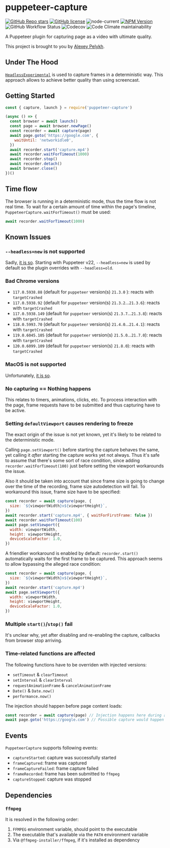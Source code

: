 # puppeteer-capture

[![GitHub Repo stars](https://img.shields.io/github/stars/alexey-pelykh/puppeteer-capture?style=flat&logo=github)](https://github.com/alexey-pelykh/puppeteer-capture)
[![GitHub license](https://img.shields.io/github/license/alexey-pelykh/puppeteer-capture)](https://github.com/alexey-pelykh/puppeteer-capture/blob/main/LICENSE)
![node-current](https://img.shields.io/node/v/puppeteer-capture)
[![NPM Version](https://img.shields.io/npm/v/puppeteer-capture)](https://www.npmjs.com/package/puppeteer-capture)
![GitHub Workflow Status](https://img.shields.io/github/actions/workflow/status/alexey-pelykh/puppeteer-capture/ci.yml?branch=main)
![Codecov](https://img.shields.io/codecov/c/gh/alexey-pelykh/puppeteer-capture)
![Code Climate maintainability](https://img.shields.io/codeclimate/maintainability/alexey-pelykh/puppeteer-capture)

A Puppeteer plugin for capturing page as a video with ultimate quality.

This project is brought to you by [Alexey Pelykh](https://github.com/alexey-pelykh).

## Under The Hood

[`HeadlessExperimental`](https://chromedevtools.github.io/devtools-protocol/tot/HeadlessExperimental/) is used to
capture frames in a deterministic way. This approach allows to achieve better quality than using screencast.

## Getting Started

```js
const { capture, launch } = require('puppeteer-capture')

(async () => {
  const browser = await launch()
  const page = await browser.newPage()
  const recorder = await capture(page)
  await page.goto('https://google.com', {
    waitUntil: 'networkidle0',
  })
  await recorder.start('capture.mp4')
  await recorder.waitForTimeout(1000)
  await recorder.stop()
  await recorder.detach()
  await browser.close()
})()
```

## Time flow

The browser is running in a deterministic mode, thus the time flow is not real time. To wait for a certain amount of
time within the page's timeline, `PuppeteerCapture.waitForTimeout()` must be used:

```js
await recorder.waitForTimeout(1000)
```

## Known Issues

### `--headless=new` is not supported

Sadly, [it is so](https://issues.chromium.org/issues/361863270#comment2). Starting with Puppeteer v22, `--headless=new`
is used by default so the plugin overrides with `--headless=old`.

### Bad Chrome versions

- `117.0.5938.88` (default for `puppeteer` version(s) `21.3.0` ): reacts with `targetCrashed`
- `117.0.5938.92` (default for `puppeteer` version(s) `21.3.2`…`21.3.6`): reacts with `targetCrashed`
- `117.0.5938.149` (default for `puppeteer` version(s) `21.3.7`…`21.3.8`): reacts with `targetCrashed`
- `118.0.5993.70` (default for `puppeteer` version(s) `21.4.0`…`21.4.1`): reacts with `targetCrashed`
- `119.0.6045.105` (default for `puppeteer` version(s) `21.5.0`…`21.7.0`): reacts with `targetCrashed`
- `120.0.6099.109` (default for `puppeteer` version(s) `21.8.0`): reacts with `targetCrashed`

### MacOS is not supported

Unfortunately, [it is so](https://source.chromium.org/chromium/chromium/src/+/main:headless/lib/browser/protocol/target_handler.cc;drc=5811aa08e60ba5ac7622f029163213cfbdb682f7;l=32).

### No capturing == Nothing happens

This relates to timers, animations, clicks, etc. To process interaction with the page, frame requests have to be
submitted and thus capturing have to be active.

### Setting `defaultViewport` causes rendering to freeze

The exact origin of the issue is not yet known, yet it's likely to be related to the deterministic mode.

Calling `page.setViewport()` before starting the capture behaves the same, yet calling it _after_ starting the capture
works yet not always. Thus it's safe to assume that there's some sort of race condition, since adding
`recorder.waitForTimeout(100)` just before setting the viewport workarounds the issue.

Also it should be taken into account that since frame size is going to change over the time of the recording, frame size
autodetection will fail. To workaround this issue, frame size have to be specified:

```js
const recorder = await capture(page, {
  size: `${viewportWidth}x${viewportHeight}`,
})
await recorder.start('capture.mp4', { waitForFirstFrame: false })
await recorder.waitForTimeout(100)
await page.setViewport({
  width: viewportWidth,
  height: viewportHeight,
  deviceScaleFactor: 1.0,
})
```

A friendlier workaround is enabled by default: `recorder.start()` automatically waits for the first frame to be
captured. This approach seems to allow bypassing the alleged race condition:

```js
const recorder = await capture(page, {
  size: `${viewportWidth}x${viewportHeight}`,
})
await recorder.start('capture.mp4')
await page.setViewport({
  width: viewportWidth,
  height: viewportHeight,
  deviceScaleFactor: 1.0,
})
```

### Multiple `start()`/`stop()` fail

It's unclear why, yet after disabling and re-enabling the capture, callbacks from browser stop arriving.

### Time-related functions are affected

The following functions have to be overriden with injected versions:

- `setTimeout` & `clearTimeout`
- `setInterval` & `clearInterval`
- `requestAnimationFrame` & `cancelAnimationFrame`
- `Date()` & `Date.now()`
- `performance.now()`

The injection should happen before page content loads:

```js
const recorder = await capture(page) // Injection happens here during attach()
await page.goto('https://google.com') // Possible capture would happen here, thus injected versions would be captured
```

## Events

`PuppeteerCapture` supports following events:

- `captureStarted`: capture was successfully started
- `frameCaptured`: frame was captured
- `frameCaptureFailed`: frame capture failed
- `frameRecorded`: frame has been submitted to `ffmpeg`
- `captureStopped`: capture was stopped

## Dependencies

### `ffmpeg`

It is resolved in the following order:

1. `FFMPEG` environment variable, should point to the executable
2. The executable that's available via the `PATH` environment variable
3. Via `@ffmpeg-installer/ffmpeg`, if it's installed as dependency
